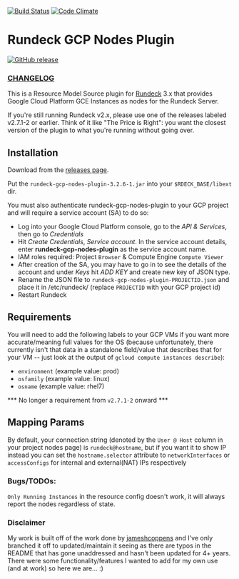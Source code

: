 [![Build Status](https://travis-ci.org/Neutrollized/rundeck-gcp-nodes-plugin.svg?branch=rundeck-3.2.6)](https://travis-ci.org/Neutrollized/rundeck-gcp-nodes-plugin)
[![Code Climate](https://codeclimate.com/github/Neutrollized/rundeck-gcp-nodes-plugin.png)](https://codeclimate.com/github/Neutrollized/rundeck-gcp-nodes-plugin)

# Rundeck GCP Nodes Plugin
[![GitHub release](https://img.shields.io/badge/release-v3.2.6--1-blue.svg)](https://github.com/Neutrollized/rundeck-gcp-nodes-plugin/releases)

### [CHANGELOG](https://github.com/Neutrollized/rundeck-gcp-nodes-plugin/blob/master/CHANGELOG.md)

This is a Resource Model Source plugin for [Rundeck](https://www.rundeck.org) 3.x that provides Google Cloud Platform GCE Instances as nodes for the Rundeck Server.

If you're still running Rundeck v2.x, please use one of the releases labeled v2.7.1-2 or earlier.  Think of it like "The Price is Right": you want the closest version of the plugin to what you're running without going over.


## Installation

Download from the [releases page](https://github.com/Neutrollized/rundeck-gcp-nodes-plugin/releases).

Put the `rundeck-gcp-nodes-plugin-3.2.6-1.jar` into your `$RDECK_BASE/libext` dir.

You must also authenticate rundeck-gcp-nodes-plugin to your GCP project and will require a service account (SA) to do so:
* Log into your Google Cloud Platform console, go to the *API & Services*, then go to *Credentials*
* Hit *Create Credentials*, *Service account*.  In the service account details, enter **rundeck-gcp-nodes-plugin** as the service account name.
* IAM roles required: Project `Browser` & Compute Engine `Compute Viewer`  
* After creation of the SA, you may have to go in to see the details of the account and under *Keys* hit *ADD KEY* and create new key of JSON type.
* Rename the JSON file to `rundeck-gcp-nodes-plugin-PROJECTID.json` and place it in /etc/rundeck/ (replace `PROJECTID` with your GCP project id)
* Restart Rundeck


## Requirements

You will need to add the following labels to your GCP VMs if you want more accurate/meaning full values for the OS (because unfortunately, there currently isn't that data in a standalone field/value that describes that for your VM -- just look at the output of `gcloud compute instances describe`):
* `environment` (example value: prod)
* `osfamily` (example value: linux)
* `osname` (example value: rhel7)

*** No longer a requirement from `v2.7.1-2` onward ***


## Mapping Params

By default, your connection string (denoted by the `User @ Host` column in your project nodes page) is `rundeck@hostname`, but if you want it to show IP instead you can set the `hostname.selector` attribute to `networkInterfaces` or `accessConfigs` for internal and external(NAT) IPs respectively


### Bugs/TODOs:

`Only Running Instances` in the resource config doesn't work, it will always report the nodes regardless of state.


### Disclaimer

My work is built off of the work done by [jameshcoppens](https://github.com/jameshcoppens/rundeck-gcp-nodes-plugin) and I've only branched it off to updated/maintain it seeing as there are typos in the README that has gone unaddressed and hasn't been updated for 4+ years.  There were some functionality/features I wanted to add for my own use (and at work) so here we are... :)
